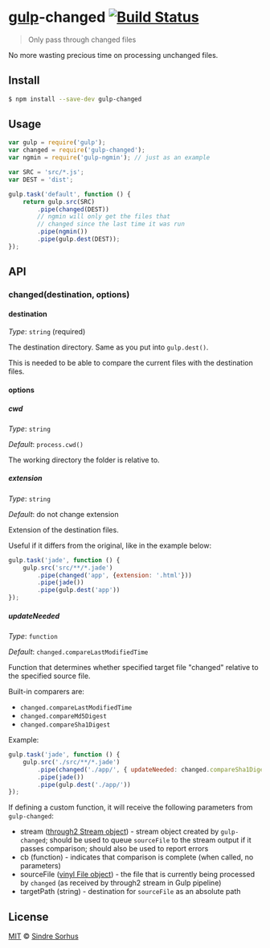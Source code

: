 # [gulp](http://gulpjs.com)-changed [![Build Status](https://travis-ci.org/sindresorhus/gulp-changed.svg?branch=master)](https://travis-ci.org/sindresorhus/gulp-changed)

> Only pass through changed files

No more wasting precious time on processing unchanged files.


## Install

```sh
$ npm install --save-dev gulp-changed
```


## Usage

```js
var gulp = require('gulp');
var changed = require('gulp-changed');
var ngmin = require('gulp-ngmin'); // just as an example

var SRC = 'src/*.js';
var DEST = 'dist';

gulp.task('default', function () {
	return gulp.src(SRC)
		.pipe(changed(DEST))
		// ngmin will only get the files that
		// changed since the last time it was run
		.pipe(ngmin())
		.pipe(gulp.dest(DEST));
});
```

## API

### changed(destination, options)

#### destination

_Type_: `string` (required)

The destination directory. Same as you put into `gulp.dest()`.

This is needed to be able to compare the current files with the destination files.

#### options

##### cwd

_Type_: `string`

_Default_: `process.cwd()`

The working directory the folder is relative to.

##### extension

_Type_: `string`

_Default_: do not change extension

Extension of the destination files.

Useful if it differs from the original, like in the example below:

```js
gulp.task('jade', function () {
	gulp.src('src/**/*.jade')
		.pipe(changed('app', {extension: '.html'}))
		.pipe(jade())
		.pipe(gulp.dest('app'))
});
```

##### updateNeeded

_Type_: `function`

_Default_: `changed.compareLastModifiedTime`

Function that determines whether specified target file "changed" relative to the specified source file.

Built-in comparers are:

- `changed.compareLastModifiedTime`
- `changed.compareMd5Digest`
- `changed.compareSha1Digest`

Example:

```js
gulp.task('jade', function () {
	gulp.src('./src/**/*.jade')
		.pipe(changed('./app/', { updateNeeded: changed.compareSha1Digest }))
		.pipe(jade())
		.pipe(gulp.dest('./app/'))
});
```

If defining a custom function, it will receive the following parameters from `gulp-changed`:

- stream ([through2 Stream object](https://github.com/rvagg/through2#transformfunction)) - stream object created by `gulp-changed`; should be used to queue `sourceFile` to the stream output if it passes comparison; should also be used to report errors
- cb (function) - indicates that comparison is complete (when called, no parameters)
- sourceFile ([vinyl File object](https://github.com/wearefractal/vinyl#file)) - the file that is currently being processed by `changed` (as received by through2 stream in Gulp pipeline)
- targetPath (string) - destination for `sourceFile` as an absolute path

## License

[MIT](http://opensource.org/licenses/MIT) © [Sindre Sorhus](http://sindresorhus.com)
